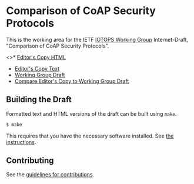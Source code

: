# Comparison of CoAP Security Protocols

This is the working area for the IETF [IOTOPS Working Group](https://datatracker.ietf.org/wg/iotops/documents/) Internet-Draft, "Comparison of CoAP Security Protocols".

<>* [Editor's Copy HTML](https://EricssonResearch.github.io/lwig-comparison/#go.draft-ietf-lwig-security-protocol-comparison.html)
* [Editor's Copy Text](https://EricssonResearch.github.io/lwig-comparison/#go.draft-ietf-lwig-security-protocol-comparison.txt)
* [Working Group Draft](https://tools.ietf.org/html/draft-ietf-lwig-security-protocol-comparison)
* [Compare Editor's Copy to Working Group Draft](https://EricssonResearch.github.io/lwig-comparison/#go.draft-ietf-lwig-security-protocol-comparison.diff)

## Building the Draft

Formatted text and HTML versions of the draft can be built using `make`.

```sh
$ make
```

This requires that you have the necessary software installed.  See
[the instructions](https://github.com/martinthomson/i-d-template/blob/master/doc/SETUP.md).


## Contributing

See the
[guidelines for contributions](https://github.com/EricssonResearch/lwig-comparison/blob/master/CONTRIBUTING.md).
